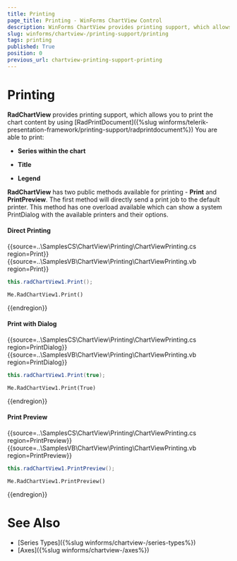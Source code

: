 ```yaml
---
title: Printing
page_title: Printing - WinForms ChartView Control
description: WinForms ChartView provides printing support, which allows you to print the chart content by using RadPrintDocument
slug: winforms/chartview-/printing-support/printing
tags: printing
published: True
position: 0
previous_url: chartview-printing-support-printing
---
```


# Printing

__RadChartView__ provides printing support, which allows you to print the chart content by using [RadPrintDocument]({%slug winforms/telerik-presentation-framework/printing-support/radprintdocument%}) You are able to print:

* __Series within the chart__

* __Title__

* __Legend__

__RadChartView__ has two public methods available for printing - __Print__ and __PrintPreview__. The first method will directly send a print job to the default printer. This method has one overload available which can show a system PrintDialog with the available printers and their options.

#### Direct Printing

{{source=..\SamplesCS\ChartView\Printing\ChartViewPrinting.cs region=Print}} 
{{source=..\SamplesVB\ChartView\Printing\ChartViewPrinting.vb region=Print}}
````C#
this.radChartView1.Print();

````
````VB.NET
Me.RadChartView1.Print()

```` 



{{endregion}}

#### Print with Dialog

{{source=..\SamplesCS\ChartView\Printing\ChartViewPrinting.cs region=PrintDialog}} 
{{source=..\SamplesVB\ChartView\Printing\ChartViewPrinting.vb region=PrintDialog}}
````C#
this.radChartView1.Print(true);

````
````VB.NET
Me.RadChartView1.Print(True)

```` 



{{endregion}}

#### Print Preview

{{source=..\SamplesCS\ChartView\Printing\ChartViewPrinting.cs region=PrintPreview}} 
{{source=..\SamplesVB\ChartView\Printing\ChartViewPrinting.vb region=PrintPreview}}
````C#
this.radChartView1.PrintPreview();

````
````VB.NET
Me.RadChartView1.PrintPreview()

```` 



{{endregion}} 

# See Also

* [Series Types]({%slug winforms/chartview-/series-types%})
* [Axes]({%slug winforms/chartview-/axes%})
